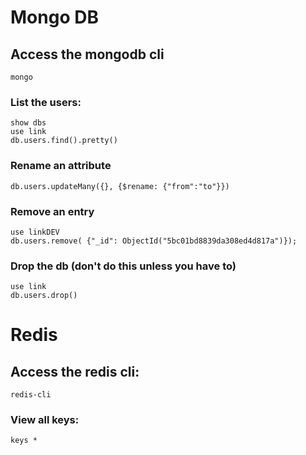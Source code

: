 # Mongo DB

## Access the mongodb cli
```
mongo
```
### List the users:
```
show dbs
use link
db.users.find().pretty()
```

### Rename an attribute
```
db.users.updateMany({}, {$rename: {"from":"to"}})
```

### Remove an entry
```show dbs
use linkDEV
db.users.remove( {"_id": ObjectId("5bc01bd8839da308ed4d817a")});
```

### Drop the db (don't do this unless you have to)
```
use link
db.users.drop()
```

# Redis

## Access the redis cli:
```
redis-cli
```
### View all keys:
```
keys *
```
